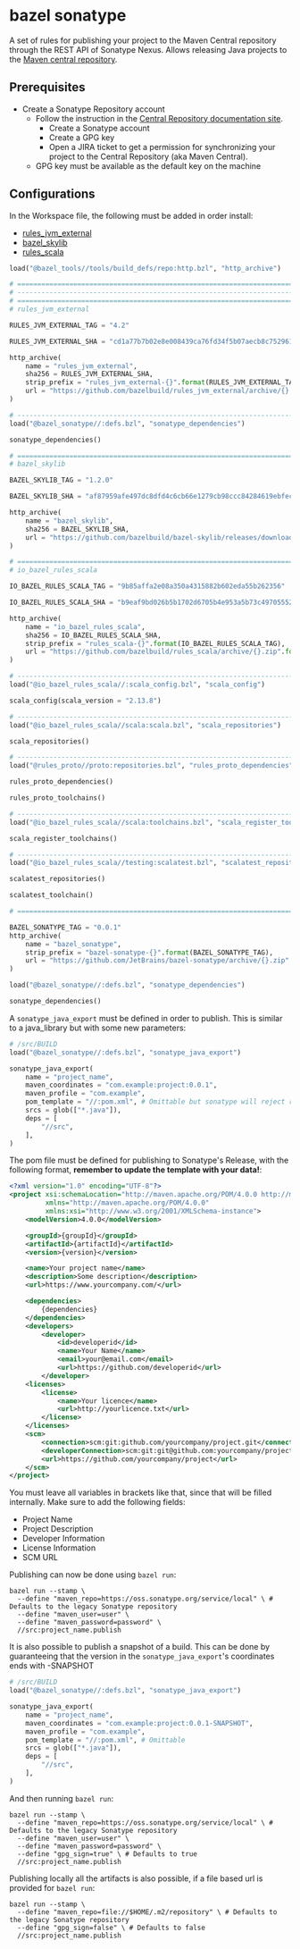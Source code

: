 bazel sonatype 
======

A set of rules for publishing your project to the Maven Central repository through the REST API of Sonatype Nexus. Allows releasing Java projects to the [Maven central repository](https://repo1.maven.org/maven2/).

## Prerequisites

 * Create a Sonatype Repository account
   * Follow the instruction in the [Central Repository documentation site](http://central.sonatype.org).
     * Create a Sonatype account
     * Create a GPG key
     * Open a JIRA ticket to get a permission for synchronizing your project to the Central Repository (aka Maven Central).
   * GPG key must be available as the default key on the machine
    
## Configurations
In the Workspace file, the following must be added in order install:
- [rules_jvm_external](https://github.com/bazelbuild/rules_jvm_external)
- [bazel_skylib](https://github.com/bazelbuild/bazel-skylib)
- [rules_scala](https://github.com/bazelbuild/rules_scala)


```python
load("@bazel_tools//tools/build_defs/repo:http.bzl", "http_archive")

# ======================================================================================================================
# ----------------------------------------------------------------------------------------------------------------------
# ======================================================================================================================
# rules_jvm_external

RULES_JVM_EXTERNAL_TAG = "4.2"

RULES_JVM_EXTERNAL_SHA = "cd1a77b7b02e8e008439ca76fd34f5b07aecb8c752961f9640dea15e9e5ba1ca"

http_archive(
    name = "rules_jvm_external",
    sha256 = RULES_JVM_EXTERNAL_SHA,
    strip_prefix = "rules_jvm_external-{}".format(RULES_JVM_EXTERNAL_TAG),
    url = "https://github.com/bazelbuild/rules_jvm_external/archive/{}.zip".format(RULES_JVM_EXTERNAL_TAG),
)

# ----------------------------------------------------------------------------------------------------------------------
load("@bazel_sonatype//:defs.bzl", "sonatype_dependencies")

sonatype_dependencies()

# ======================================================================================================================
# bazel_skylib

BAZEL_SKYLIB_TAG = "1.2.0"

BAZEL_SKYLIB_SHA = "af87959afe497dc8dfd4c6cb66e1279cb98ccc84284619ebfec27d9c09a903de"

http_archive(
    name = "bazel_skylib",
    sha256 = BAZEL_SKYLIB_SHA,
    url = "https://github.com/bazelbuild/bazel-skylib/releases/download/{}/bazel-skylib-{}.tar.gz".format(BAZEL_SKYLIB_TAG, BAZEL_SKYLIB_TAG),
)

# ======================================================================================================================
# io_bazel_rules_scala

IO_BAZEL_RULES_SCALA_TAG = "9b85affa2e08a350a4315882b602eda55b262356"

IO_BAZEL_RULES_SCALA_SHA = "b9eaf9bd026b5b1702d6705b4e953a5b73c49705552a6f2da83edd995b2dbe1f"

http_archive(
    name = "io_bazel_rules_scala",
    sha256 = IO_BAZEL_RULES_SCALA_SHA,
    strip_prefix = "rules_scala-{}".format(IO_BAZEL_RULES_SCALA_TAG),
    url = "https://github.com/bazelbuild/rules_scala/archive/{}.zip".format(IO_BAZEL_RULES_SCALA_TAG),
)

# ----------------------------------------------------------------------------------------------------------------------
load("@io_bazel_rules_scala//:scala_config.bzl", "scala_config")

scala_config(scala_version = "2.13.8")

# ----------------------------------------------------------------------------------------------------------------------
load("@io_bazel_rules_scala//scala:scala.bzl", "scala_repositories")

scala_repositories()

# ----------------------------------------------------------------------------------------------------------------------
load("@rules_proto//proto:repositories.bzl", "rules_proto_dependencies", "rules_proto_toolchains")

rules_proto_dependencies()

rules_proto_toolchains()

# ----------------------------------------------------------------------------------------------------------------------
load("@io_bazel_rules_scala//scala:toolchains.bzl", "scala_register_toolchains")

scala_register_toolchains()

# ----------------------------------------------------------------------------------------------------------------------
load("@io_bazel_rules_scala//testing:scalatest.bzl", "scalatest_repositories", "scalatest_toolchain")

scalatest_repositories()

scalatest_toolchain()

# ======================================================================================================================

BAZEL_SONATYPE_TAG = "0.0.1"
http_archive(
    name = "bazel_sonatype",
    strip_prefix = "bazel-sonatype-{}".format(BAZEL_SONATYPE_TAG),
    url = "https://github.com/JetBrains/bazel-sonatype/archive/{}.zip".format(BAZEL_SONATYPE_TAG),
)

load("@bazel_sonatype//:defs.bzl", "sonatype_dependencies")

sonatype_dependencies()
```

A `sonatype_java_export` must be defined in order to publish. This is similar to a java_library but with some new parameters:

```python
# /src/BUILD
load("@bazel_sonatype//:defs.bzl", "sonatype_java_export")

sonatype_java_export(
    name = "project_name",
    maven_coordinates = "com.example:project:0.0.1",
    maven_profile = "com.example",
    pom_template = "//:pom.xml", # Omittable but sonatype will reject reject publishing without more information than the template has
    srcs = glob(["*.java"]),
    deps = [
        "//src",
    ],
)
```

The pom file must be defined for publishing to Sonatype's Release, with the following format, **remember to update the template with your data!**:
```xml
<?xml version="1.0" encoding="UTF-8"?>
<project xsi:schemaLocation="http://maven.apache.org/POM/4.0.0 http://maven.apache.org/xsd/maven-4.0.0.xsd"
         xmlns="http://maven.apache.org/POM/4.0.0"
         xmlns:xsi="http://www.w3.org/2001/XMLSchema-instance">
    <modelVersion>4.0.0</modelVersion>

    <groupId>{groupId}</groupId>
    <artifactId>{artifactId}</artifactId>
    <version>{version}</version>

    <name>Your project name</name>
    <description>Some description</description>
    <url>https://www.yourcompany.com/</url>

    <dependencies>
        {dependencies}
    </dependencies>
    <developers>
        <developer> 
            <id>developerid</id>
            <name>Your Name</name>
            <email>your@email.com</email>
            <url>https://github.com/developerid</url>
        </developer>
    <licenses>
        <license>
            <name>Your licence</name>
            <url>http://yourlicence.txt</url>
        </license>
    </licenses>
    <scm>
        <connection>scm:git:github.com/yourcompany/project.git</connection>
        <developerConnection>scm:git:git@github.com:yourcompany/project.git</developerConnection>
        <url>https://github.com/yourcompany/project</url>
    </scm>
</project>
```

You must leave all variables in brackets like that, since that will be filled internally. Make sure to add the following fields:
- Project Name
- Project Description
- Developer Information
- License Information
- SCM URL

Publishing can now be done using `bazel run`:
```
bazel run --stamp \
  --define "maven_repo=https://oss.sonatype.org/service/local" \ # Defaults to the legacy Sonatype repository
  --define "maven_user=user" \
  --define "maven_password=password" \
  //src:project_name.publish
```

It is also possible to publish a snapshot of a build. This can be done by guaranteeing that the version in the `sonatype_java_export`'s coordinates ends with -SNAPSHOT

```python
# /src/BUILD
load("@bazel_sonatype//:defs.bzl", "sonatype_java_export")

sonatype_java_export(
    name = "project_name",
    maven_coordinates = "com.example:project:0.0.1-SNAPSHOT",
    maven_profile = "com.example",
    pom_template = "//:pom.xml", # Omittable
    srcs = glob(["*.java"]),
    deps = [
        "//src",
    ],
)
```

And then running `bazel run`:
```
bazel run --stamp \
  --define "maven_repo=https://oss.sonatype.org/service/local" \ # Defaults to the legacy Sonatype repository
  --define "maven_user=user" \
  --define "maven_password=password" \
  --define "gpg_sign=true" \ # Defaults to true
  //src:project_name.publish
```

Publishing locally all the artifacts is also possible, if a file based url is provided for `bazel run`:
```
bazel run --stamp \
  --define "maven_repo=file://$HOME/.m2/repository" \ # Defaults to the legacy Sonatype repository
  --define "gpg_sign=false" \ # Defaults to false
  //src:project_name.publish
```
